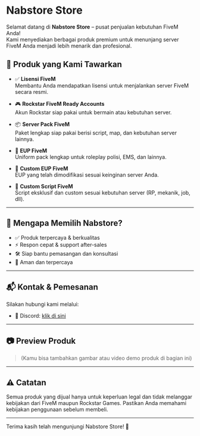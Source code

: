 # Nabstore Store

Selamat datang di **Nabstore Store** – pusat penjualan kebutuhan FiveM Anda!  
Kami menyediakan berbagai produk premium untuk menunjang server FiveM Anda menjadi lebih menarik dan profesional.

## 🛒 Produk yang Kami Tawarkan

- ✅ **Lisensi FiveM**  
  Membantu Anda mendapatkan lisensi untuk menjalankan server FiveM secara resmi.

- 🎮 **Rockstar FiveM Ready Accounts**  
  Akun Rockstar siap pakai untuk bermain atau kebutuhan server.

- 📦 **Server Pack FiveM**  
  Paket lengkap siap pakai berisi script, map, dan kebutuhan server lainnya.

- 👮 **EUP FiveM**  
  Uniform pack lengkap untuk roleplay polisi, EMS, dan lainnya.

- 🎨 **Custom EUP FiveM**  
  EUP yang telah dimodifikasi sesuai keinginan server Anda.

- 🧩 **Custom Script FiveM**  
  Script eksklusif dan custom sesuai kebutuhan server (RP, mekanik, job, dll).

---

## 📌 Mengapa Memilih Nabstore?

- ✅ Produk terpercaya & berkualitas  
- ⚡ Respon cepat & support after-sales  
- 🛠️ Siap bantu pemasangan dan konsultasi  
- 🔐 Aman dan terpercaya

---

## 📬 Kontak & Pemesanan

Silakan hubungi kami melalui:

- 💬 Discord: [klik di sini](https://discord.gg/VvMdKWybXN)

---

## 📷 Preview Produk

> (Kamu bisa tambahkan gambar atau video demo produk di bagian ini)

---

## ⚠️ Catatan

Semua produk yang dijual hanya untuk keperluan legal dan tidak melanggar kebijakan dari FiveM maupun Rockstar Games. Pastikan Anda memahami kebijakan penggunaan sebelum membeli.

---

Terima kasih telah mengunjungi Nabstore Store! 🚀  
